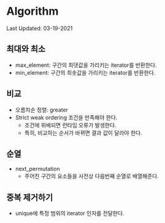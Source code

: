 # Algorithm

Last Updated: 03-19-2021

## 최대와 최소

* max_element: 구간의 최댓값을 가리키는 iterator를 반환한다.
* min_element: 구간의 최솟값을 가리키는 iterator를 반환한다.

## 비교

* 오름차순 정렬: greater<int>
* Strict weak ordering 조건을 만족해야 한다.
  * 조건에 위배되면 런타임 오류가 발생한다.
  * 특히, 비교하는 순서가 바뀌면 결과 값이 달라야 한다.

## 순열

* next_permutation
  * 주어진 구간의 요소들을 사전상 다음번째 순열로 배열해준다.

## 중복 제거하기

* unique에 특정 범위의 iterator 인자를 전달한다.
